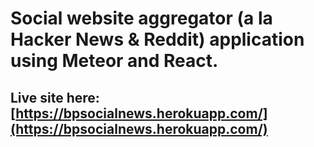 # Social website aggregator (a la Hacker News & Reddit) application using Meteor and React.

## Live site here: [https://bpsocialnews.herokuapp.com/](https://bpsocialnews.herokuapp.com/)